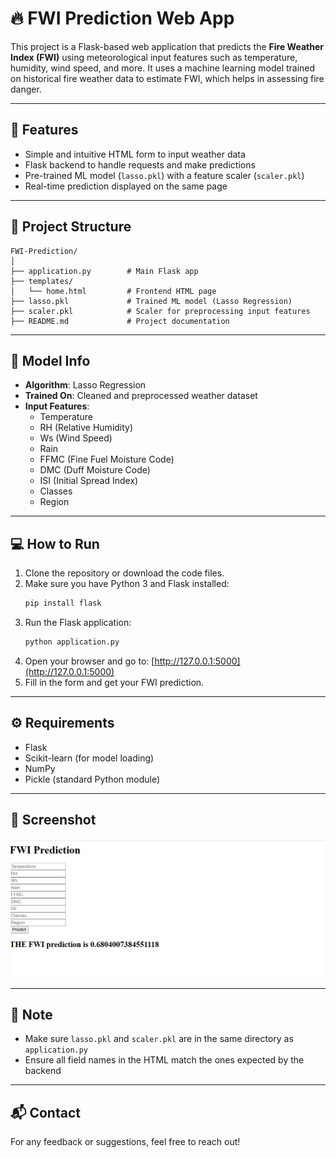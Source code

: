 
# 🔥 FWI Prediction Web App

This project is a Flask-based web application that predicts the **Fire Weather Index (FWI)** using meteorological input features such as temperature, humidity, wind speed, and more. It uses a machine learning model trained on historical fire weather data to estimate FWI, which helps in assessing fire danger.

---

## 🚀 Features

- Simple and intuitive HTML form to input weather data
- Flask backend to handle requests and make predictions
- Pre-trained ML model (`lasso.pkl`) with a feature scaler (`scaler.pkl`)
- Real-time prediction displayed on the same page

---

## 📁 Project Structure

```
FWI-Prediction/
│
├── application.py        # Main Flask app
├── templates/
│   └── home.html         # Frontend HTML page
├── lasso.pkl             # Trained ML model (Lasso Regression)
├── scaler.pkl            # Scaler for preprocessing input features
├── README.md             # Project documentation
```

---

## 🧠 Model Info

- **Algorithm**: Lasso Regression
- **Trained On**: Cleaned and preprocessed weather dataset
- **Input Features**:
  - Temperature
  - RH (Relative Humidity)
  - Ws (Wind Speed)
  - Rain
  - FFMC (Fine Fuel Moisture Code)
  - DMC (Duff Moisture Code)
  - ISI (Initial Spread Index)
  - Classes
  - Region

---

## 💻 How to Run

1. Clone the repository or download the code files.
2. Make sure you have Python 3 and Flask installed:
   ```bash
   pip install flask
   ```
3. Run the Flask application:
   ```bash
   python application.py
   ```
4. Open your browser and go to: [http://127.0.0.1:5000](http://127.0.0.1:5000)
5. Fill in the form and get your FWI prediction.

---

## ⚙️ Requirements

- Flask
- Scikit-learn (for model loading)
- NumPy
- Pickle (standard Python module)

---

## 📸 Screenshot

![FWI Prediction Screenshot](static/output.png)

---

## 📌 Note

- Make sure `lasso.pkl` and `scaler.pkl` are in the same directory as `application.py`
- Ensure all field names in the HTML match the ones expected by the backend

---

## 📬 Contact

For any feedback or suggestions, feel free to reach out!
